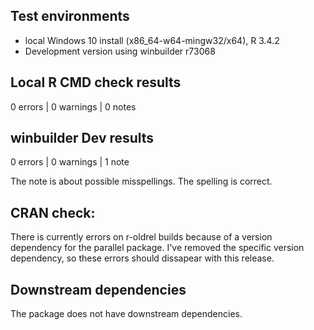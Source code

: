 ## Test environments
* local Windows 10 install (x86_64-w64-mingw32/x64), R 3.4.2
* Development version using winbuilder r73068

## Local R CMD check results
0 errors | 0 warnings | 0 notes

## winbuilder Dev results
0 errors | 0 warnings | 1 note

The note is about possible misspellings. The spelling is correct.

## CRAN check:

There is currently errors on r-oldrel builds because of a version dependency for the parallel
package. I've removed the specific version dependency, so these errors should dissapear with this
release.

## Downstream dependencies
The package does not have downstream dependencies.
